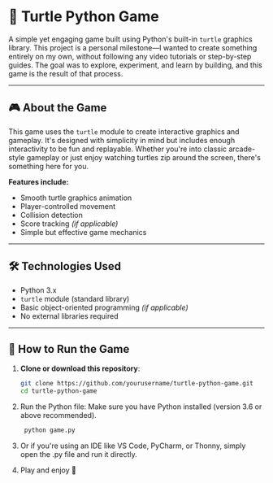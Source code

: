 # 🐢 Turtle Python Game

A simple yet engaging game built using Python's built-in `turtle` graphics library. This project is a personal milestone—I wanted to create something entirely on my own, without following any video tutorials or step-by-step guides. The goal was to explore, experiment, and learn by building, and this game is the result of that process.

---

## 🎮 About the Game

This game uses the `turtle` module to create interactive graphics and gameplay. It's designed with simplicity in mind but includes enough interactivity to be fun and replayable. Whether you're into classic arcade-style gameplay or just enjoy watching turtles zip around the screen, there's something here for you.

**Features include:**
- Smooth turtle graphics animation  
- Player-controlled movement  
- Collision detection  
- Score tracking *(if applicable)*  
- Simple but effective game mechanics  

---

## 🛠️ Technologies Used

- Python 3.x  
- `turtle` module (standard library)  
- Basic object-oriented programming *(if applicable)*  
- No external libraries required  

---

## 🚀 How to Run the Game

1. **Clone or download this repository**:
   ```bash
   git clone https://github.com/yourusername/turtle-python-game.git
   cd turtle-python-game

2. Run the Python file:
Make sure you have Python installed (version 3.6 or above recommended).
   ```bash
    python game.py

3. Or if you're using an IDE like VS Code, PyCharm, or Thonny, simply open the .py file and run it directly.

4. Play and enjoy 🎉